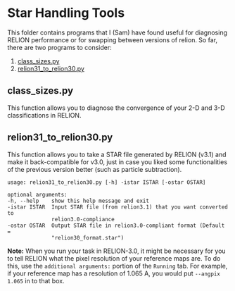 # Star Handling Tools

This folder contains programs that I (Sam) have found useful for diagnosing RELION performance or for swapping between versions of relion. So far, there are two programs to consider:

 1. [class_sizes.py](#class_sizes.py)
 2. [relion31_to_relion30.py](#relion31_to_relion30.py)


## class_sizes.py

This function allows you to diagnose the convergence of your 2-D and 3-D classifications in RELION.

## relion31_to_relion30.py

This function allows you to take a STAR file generated by RELION (v3.1) and make it back-compatible for v3.0, just in case you liked some functionalities of the previous version better (such as particle subtraction).

    usage: relion31_to_relion30.py [-h] -istar ISTAR [-ostar OSTAR]

    optional arguments:
    -h, --help    show this help message and exit
    -istar ISTAR  Input STAR file (from relion3.1) that you want converted to
                  relion3.0-compliance
    -ostar OSTAR  Output STAR file in relion3.0-compliant format (Default =
                  "relion30_format.star")

**Note:** When you run your task in RELION-3.0, it might be necessary for you to tell RELION what the pixel resolution of your reference maps are. To do this, use the `additional arguments:` portion of the `Running` tab. For example, if your reference map has a resolution of 1.065 A, you would put ``--angpix 1.065`` in to that box.
